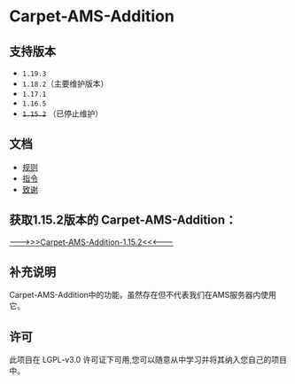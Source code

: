 # Carpet-AMS-Addition

## 支持版本

- `1.19.3`
- `1.18.2`（主要维护版本）
- `1.17.1`
- `1.16.5`
- ~~`1.15.2`~~ （已停止维护）

## 文档

- [规则](readme_folder/rules.md)
- [指令](readme_folder/commands.md)
- [致谢](readme_folder/3q.md)

## 获取1.15.2版本的 Carpet-AMS-Addition：

[ --->>>Carpet-AMS-Addition-1.15.2<<<--- ](https://github.com/1024-byteeeee/Carpet-AMS-Addition-1.15.2)

## 补充说明
Carpet-AMS-Addition中的功能，虽然存在但不代表我们在AMS服务器内使用它。

## 许可
此项目在 LGPL-v3.0 许可证下可用,您可以随意从中学习并将其纳入您自己的项目中。

